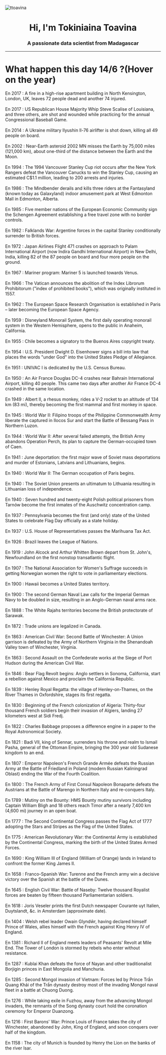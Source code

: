 
<p align="left"> <img src="https://komarev.com/ghpvc/?username=ttoavina&label=Profile%20views&color=0e75b6&style=flat" alt="ttoavina" /> </p>
<h1 align="center">Hi, I'm Tokiniaina Toavina</h1>
<h3 align="center">A passionate data scientist from Madagascar</h3>
    
<hr/>
<h1> What happen this day 14/6 ?(Hover on the year)</h1>

En 2017 : A fire in a high-rise apartment building in North Kensington, London, UK, leaves 72 people dead and another 74 injured.
<br/><br/>
En 2017 : US Republican House Majority Whip Steve Scalise of Louisiana, and three others, are shot and wounded while practicing for the annual Congressional Baseball Game.
<br/><br/>
En 2014 : A Ukraine military Ilyushin Il-76 airlifter is shot down, killing all 49 people on board.
<br/><br/>
En 2002 : Near-Earth asteroid 2002 MN misses the Earth by 75,000 miles (121,000 km), about one-third of the distance between the Earth and the Moon.
<br/><br/>
En 1994 : The 1994 Vancouver Stanley Cup riot occurs after the New York Rangers defeat the Vancouver Canucks to win the Stanley Cup, causing an estimated C$1.1 million, leading to 200 arrests and injuries.
<br/><br/>
En 1986 : The Mindbender derails and kills three riders at the Fantasyland (known today as Galaxyland) indoor amusement park at West Edmonton Mall in Edmonton, Alberta.
<br/><br/>
En 1985 : Five member nations of the European Economic Community sign the Schengen Agreement establishing a free travel zone with no border controls.
<br/><br/>
En 1982 : Falklands War: Argentine forces in the capital Stanley conditionally surrender to British forces.
<br/><br/>
En 1972 : Japan Airlines Flight 471 crashes on approach to Palam International Airport (now Indira Gandhi International Airport) in New Delhi, India, killing 82 of the 87 people on board and four more people on the ground.
<br/><br/>
En 1967 : Mariner program: Mariner 5 is launched towards Venus.
<br/><br/>
En 1966 : The Vatican announces the abolition of the Index Librorum Prohibitorum ("index of prohibited books"), which was originally instituted in 1557.
<br/><br/>
En 1962 : The European Space Research Organisation is established in Paris – later becoming the European Space Agency.
<br/><br/>
En 1959 : Disneyland Monorail System, the first daily operating monorail system in the Western Hemisphere, opens to the public in Anaheim, California.
<br/><br/>
En 1955 : Chile becomes a signatory to the Buenos Aires copyright treaty.
<br/><br/>
En 1954 : U.S. President Dwight D. Eisenhower signs a bill into law that places the words "under God" into the United States Pledge of Allegiance.
<br/><br/>
En 1951 : UNIVAC I is dedicated by the U.S. Census Bureau.
<br/><br/>
En 1950 : An Air France Douglas DC-4 crashes near Bahrain International Airport, killing 40 people. This came two days after another Air France DC-4 crashed in the same location.
<br/><br/>
En 1949 : Albert II, a rhesus monkey, rides a V-2 rocket to an altitude of 134 km (83 mi), thereby becoming the first mammal and first monkey in space.
<br/><br/>
En 1945 : World War II: Filipino troops of the Philippine Commonwealth Army liberate the captured in Ilocos Sur and start the Battle of Bessang Pass in Northern Luzon.
<br/><br/>
En 1944 : World War II: After several failed attempts, the British Army abandons Operation Perch, its plan to capture the German-occupied town of Caen.
<br/><br/>
En 1941 : June deportation: the first major wave of Soviet mass deportations and murder of Estonians, Latvians and Lithuanians, begins.
<br/><br/>
En 1940 : World War II: The German occupation of Paris begins.
<br/><br/>
En 1940 : The Soviet Union presents an ultimatum to Lithuania resulting in Lithuanian loss of independence.
<br/><br/>
En 1940 : Seven hundred and twenty-eight Polish political prisoners from Tarnów become the first inmates of the Auschwitz concentration camp.
<br/><br/>
En 1937 : Pennsylvania becomes the first (and only) state of the United States to celebrate Flag Day officially as a state holiday.
<br/><br/>
En 1937 : U.S. House of Representatives passes the Marihuana Tax Act.
<br/><br/>
En 1926 : Brazil leaves the League of Nations.
<br/><br/>
En 1919 : John Alcock and Arthur Whitten Brown depart from St. John's, Newfoundland on the first nonstop transatlantic flight.
<br/><br/>
En 1907 : The National Association for Women's Suffrage succeeds in getting Norwegian women the right to vote in parliamentary elections.
<br/><br/>
En 1900 : Hawaii becomes a United States territory.
<br/><br/>
En 1900 : The second German Naval Law calls for the Imperial German Navy to be doubled in size, resulting in an Anglo-German naval arms race.
<br/><br/>
En 1888 : The White Rajahs territories become the British protectorate of Sarawak.
<br/><br/>
En 1872 : Trade unions are legalized in Canada.
<br/><br/>
En 1863 : American Civil War: Second Battle of Winchester: A Union garrison is defeated by the Army of Northern Virginia in the Shenandoah Valley town of Winchester, Virginia.
<br/><br/>
En 1863 : Second Assault on the Confederate works at the Siege of Port Hudson during the American Civil War.
<br/><br/>
En 1846 : Bear Flag Revolt begins: Anglo settlers in Sonoma, California, start a rebellion against Mexico and proclaim the California Republic.
<br/><br/>
En 1839 : Henley Royal Regatta: the village of Henley-on-Thames, on the River Thames in Oxfordshire, stages its first regatta.
<br/><br/>
En 1830 : Beginning of the French colonization of Algeria: Thirty-four thousand French soldiers begin their invasion of Algiers, landing 27 kilometers west at Sidi Fredj.
<br/><br/>
En 1822 : Charles Babbage proposes a difference engine in a paper to the Royal Astronomical Society.
<br/><br/>
En 1821 : Badi VII, king of Sennar, surrenders his throne and realm to Ismail Pasha, general of the Ottoman Empire, bringing the 300 year old Sudanese kingdom to an end.
<br/><br/>
En 1807 : Emperor Napoleon's French Grande Armée defeats the Russian Army at the Battle of Friedland in Poland (modern Russian  Kaliningrad Oblast) ending the War of the Fourth Coalition.
<br/><br/>
En 1800 : The French Army of First Consul Napoleon Bonaparte defeats the Austrians at the Battle of Marengo in Northern Italy and re-conquers Italy.
<br/><br/>
En 1789 : Mutiny on the Bounty: HMS Bounty mutiny survivors including Captain William Bligh and 18 others reach Timor after a nearly 7,400 km (4,600 mi) journey in an open boat.
<br/><br/>
En 1777 : The Second Continental Congress passes the Flag Act of 1777 adopting the Stars and Stripes as the Flag of the United States.
<br/><br/>
En 1775 : American Revolutionary War: the Continental Army is established by the Continental Congress, marking the birth of the United States Armed Forces.
<br/><br/>
En 1690 : King William III of England (William of Orange) lands in Ireland to confront the former King James II.
<br/><br/>
En 1658 : Franco-Spanish War: Turenne and the French army win a decisive victory over the Spanish at the battle of the Dunes.
<br/><br/>
En 1645 : English Civil War: Battle of Naseby: Twelve thousand Royalist forces are beaten by fifteen thousand Parliamentarian soldiers.
<br/><br/>
En 1618 : Joris Veseler prints the first Dutch newspaper Courante uyt Italien, Duytslandt, &c. in Amsterdam (approximate date).
<br/><br/>
En 1404 : Welsh rebel leader Owain Glyndŵr, having declared himself Prince of Wales, allies himself with the French against King Henry IV of England.
<br/><br/>
En 1381 : Richard II of England meets leaders of Peasants' Revolt at Mile End. The Tower of London is stormed by rebels who enter without resistance.
<br/><br/>
En 1287 : Kublai Khan defeats the force of Nayan and other traditionalist Borjigin princes in East Mongolia and Manchuria.
<br/><br/>
En 1285 : Second Mongol invasion of Vietnam: Forces led by Prince Trần Quang Khải of the Trần dynasty destroy most of the invading Mongol naval fleet in a battle at Chuong Duong.
<br/><br/>
En 1276 : While taking exile in Fuzhou, away from the advancing Mongol invaders, the remnants of the Song dynasty court hold the coronation ceremony for Emperor Duanzong.
<br/><br/>
En 1216 : First Barons' War: Prince Louis of France takes the city of Winchester, abandoned by John, King of England, and soon conquers over half of the kingdom.
<br/><br/>
En 1158 : The city of Munich is founded by Henry the Lion on the banks of the river Isar.
<br/><br/>

